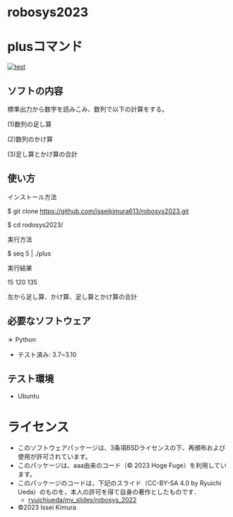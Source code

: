 # robosys2023

# plusコマンド
[![test](https://github.com/isseikimura613/robosys2023/actions/workflows/test.yml/badge.svg)](https://github.com/isseikimura613/robosys2023/actions/workflows/test.yml)

## ソフトの内容
標準出力から数字を読みこみ、数列で以下の計算をする。

(1)数列の足し算

(2)数列のかけ算

(3)足し算とかけ算の合計

## 使い方
インストール方法

$ git clone https://github.com/isseikimura613/robosys2023.git

$ cd rodosys2023/


実行方法

$ seq 5 | ./plus


実行結果

15 120 135

左から足し算、かけ算、足し算とかけ算の合計

## 必要なソフトウェア
＊ Python
   * テスト済み: 3.7~3.10

## テスト環境
* Ubuntu

# ライセンス
* このソフトウェアパッケージは、3条項BSDライセンスの下、再頒布および使用が許可されています。
* このパッケージは、aaa由来のコード（© 2023 Hoge Fuge）を利用しています。
* このパッケージのコードは，下記のスライド（CC-BY-SA 4.0 by Ryuichi Ueda）のものを，本人の許可を得て自身の著作としたものです．
   * [ryuichiueda/my_slides/robosys_2022](https://github.com/ryuichiueda/my_slides/tree/master/robosys_2022)
* ©2023 Issei Kimura 

